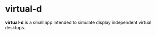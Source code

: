 # virtual-d

**virtual-d** is a small app intended to simulate display independent virtual desktops.
